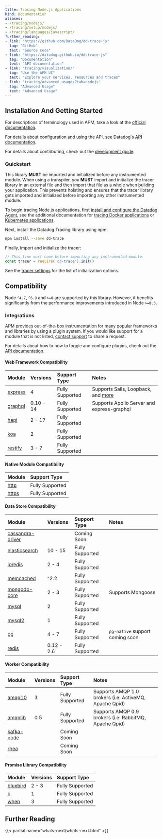 ```yaml
---
title: Tracing Node.js Applications
kind: Documentation
aliases:
- /tracing/nodejs/
- /tracing/setup/nodejs/
- /tracing/languages/javascript/
further_reading:
- link: "https://github.com/DataDog/dd-trace-js"
  tag: "GitHub"
  text: "Source code"
- link: "https://datadog.github.io/dd-trace-js"
  tag: "Documentation"
  text: "API documentation"
- link: "tracing/visualization/"
  tag: "Use the APM UI"
  text: "Explore your services, resources and traces"
- link: "tracing/advanced_usage/?tab=nodejs"
  tag: "Advanced Usage"
  text: "Advanced Usage"
---
```


## Installation And Getting Started

For descriptions of terminology used in APM, take a look at the [official documentation][1].

For details about configuration and using the API, see Datadog's [API documentation][2].

For details about contributing, check out the [development guide][3].

### Quickstart

<div class="alert alert-warning">
This library <strong>MUST</strong> be imported and initialized before any instrumented module. When using a transpiler, you <strong>MUST</strong> import and initialize the tracer library in an external file and then import that file as a whole when building your application. This prevents hoisting and ensures that the tracer library gets imported and initialized before importing any other instrumented module.
</div>

To begin tracing Node.js applications, first [install and configure the Datadog Agent][4], see the additional documentation for [tracing Docker applications][5] or [Kubernetes applications][6].

Next, install the Datadog Tracing library using npm:

```sh
npm install --save dd-trace
```

Finally, import and initialize the tracer:

```js
// This line must come before importing any instrumented module.
const tracer = require('dd-trace').init()
```

See the [tracer settings][7] for the list of initialization options.

## Compatibility

Node `^4.7`, `^6.9` and `>=8` are supported by this library. However, it benefits significantly from the performance improvements introduced in Node `>=8.3`.

### Integrations

APM provides out-of-the-box instrumentation for many popular frameworks and libraries by using a plugin system. If you would like support for a module that is not listed, [contact support][8] to share a request.

For details about how to how to toggle and configure plugins, check out the [API documentation][9].

#### Web Framework Compatibility

| Module        | Versions    | Support Type    | Notes                        |
| :----------   | :---------- | :-------------- | :--------------------------- |
| [express][10]  | 4           | Fully Supported | Supports Sails, Loopback, and [more][11] |
| [graphql][12] | 0.10 - 14   | Fully Supported | Supports Apollo Server and express-graphql |
| [hapi][13]     | 2 - 17      | Fully Supported |                              |
| [koa][14]     | 2           | Fully Supported |                              |
| [restify][15] | 3 - 7       | Fully Supported |                              |

#### Native Module Compatibility

| Module               | Support Type    |
| :------------------- | :-------------- |
| [http][16]           | Fully Supported |
| [https][17]          | Fully Supported |

#### Data Store Compatibility

| Module                 | Versions    | Support Type    |  Notes              |
| :----------            | :---------- | :-------------- | :------------------ |
| [cassandra-driver][18] |             | Coming Soon     |                     |
| [elasticsearch][19]    | 10 - 15     | Fully Supported |                     |
| [ioredis][20]          | 2 - 4       | Fully Supported |                     |
| [memcached][21]        | ^2.2        | Fully Supported |                     |
| [mongodb-core][22]     | 2 - 3       | Fully Supported | Supports Mongoose   |
| [mysql][23]            | 2           | Fully Supported |                     |
| [mysql2][24]           | 1           | Fully Supported |                     |
| [pg][25]               | 4 - 7       | Fully Supported | `pg-native` support coming soon |
| [redis][26]            | 0.12 - 2.6  | Fully Supported |                     |

#### Worker Compatibility

| Module           | Versions    | Support Type    | Notes                     |
| :----------      | :---------- | :-------------- | :------------------------ |
| [amqp10][27]     | 3           | Fully Supported | Supports AMQP 1.0 brokers (i.e. ActiveMQ, Apache Qpid) |
| [amqplib][28]    | 0.5         | Fully Supported | Supports AMQP 0.9 brokers (i.e. RabbitMQ, Apache Qpid) |
| [kafka-node][29] |             | Coming Soon     |                           |
| [rhea][30]       |             | Coming Soon     |                           |

#### Promise Library Compatibility

| Module           | Versions    | Support Type    |
| :----------      | :---------- | :-------------- |
| [bluebird][31]   | 2 - 3       | Fully Supported |
| [q][32]          | 1           | Fully Supported |
| [when][33]       | 3           | Fully Supported |

## Further Reading

{{< partial name="whats-next/whats-next.html" >}}

[1]: /tracing/visualization
[2]: https://datadog.github.io/dd-trace-js
[3]: https://github.com/DataDog/dd-trace-js/blob/master/README.md#development
[4]: /tracing/setup
[5]: /tracing/setup/docker
[6]: /agent/kubernetes/daemonset_setup/#trace-collection
[7]: https://datadog.github.io/dd-trace-js/#tracer-settings
[8]: /help
[9]: https://datadog.github.io/dd-trace-js/#integrations
[10]: https://expressjs.com
[11]: https://expressjs.com/en/resources/frameworks.html
[12]: https://github.com/graphql/graphql-js
[13]: https://hapijs.com
[14]: https://koajs.com
[15]: http://restify.com
[16]: https://nodejs.org/api/http.html
[17]: https://nodejs.org/api/https.html
[18]: https://github.com/datastax/nodejs-driver
[19]: https://github.com/elastic/elasticsearch-js
[20]: https://github.com/luin/ioredis
[21]: https://github.com/3rd-Eden/memcached
[22]: http://mongodb.github.io/node-mongodb-native/core
[23]: https://github.com/mysqljs/mysql
[24]: https://github.com/sidorares/node-mysql2
[25]: https://node-postgres.com
[26]: https://github.com/NodeRedis/node_redis
[27]: https://github.com/noodlefrenzy/node-amqp10
[28]: https://github.com/squaremo/amqp.node
[29]: https://github.com/SOHU-Co/kafka-node
[30]: https://github.com/amqp/rhea
[31]: https://github.com/petkaantonov/bluebird
[32]: https://github.com/kriskowal/q
[33]: https://github.com/cujojs/when
